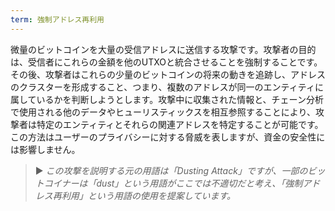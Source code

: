 ```yaml
---
term: 強制アドレス再利用
---
```


微量のビットコインを大量の受信アドレスに送信する攻撃です。攻撃者の目的は、受信者にこれらの金額を他のUTXOと統合させることを強制することです。その後、攻撃者はこれらの少量のビットコインの将来の動きを追跡し、アドレスのクラスターを形成すること、つまり、複数のアドレスが同一のエンティティに属しているかを判断しようとします。攻撃中に収集された情報と、チェーン分析で使用される他のデータやヒューリスティックスを相互参照することにより、攻撃者は特定のエンティティとそれらの関連アドレスを特定することが可能です。この方法はユーザーのプライバシーに対する脅威を表しますが、資金の安全性には影響しません。

> ► *この攻撃を説明する元の用語は「Dusting Attack」ですが、一部のビットコイナーは「dust」という用語がここでは不適切だと考え、「強制アドレス再利用」という用語の使用を提案しています。*